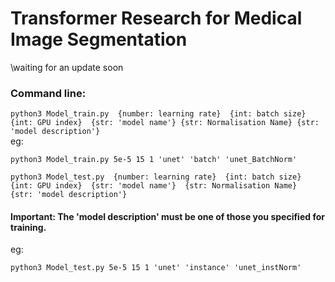 # Transformer Research for Medical Image Segmentation

\waiting for an update soon

### Command line:
```python3 Model_train.py  {number: learning rate}  {int: batch size}  {int: GPU index}  {str: 'model name'} {str: Normalisation Name} {str: 'model description'}```\
eg:
```
python3 Model_train.py 5e-5 15 1 'unet' 'batch' 'unet_BatchNorm'
```

```python3 Model_test.py  {number: learning rate}  {int: batch size}  {int: GPU index}  {str: 'model name'}  {str: Normalisation Name}  {str: 'model description'}```
#### Important: The 'model description' must be one of those you specified for training.
eg:
```
python3 Model_test.py 5e-5 15 1 'unet' 'instance' 'unet_instNorm'
```

